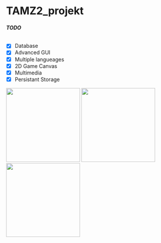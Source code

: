 # TAMZ2_projekt
###### **TODO**

- [X] Database
- [X] Advanced GUI
- [X] Multiple langueages	
- [X] 2D Game Canvas
- [X] Multimedia
- [X] Persistant Storage

<p float="left">
  <img src="https://drive.google.com/uc?export=view&id=1d49igbCBTGMDamOmniYDMC7wibB6YqNk" width="200" />
  <img src="https://drive.google.com/uc?export=view&id=1Kvzwdb6YfQoUxR3GAGet3FRGtawqNfgV" width="200" /> 
  <img src="https://drive.google.com/uc?export=view&id=19DykiKa5m2DEv3GVzE4XwaI7k8axVck6" width="200" />
</p>
